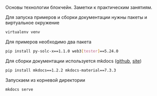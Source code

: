 Основы технологии блокчейн. Заметки к практическим занятиям.

Для запуска примеров и сборки документации нужны пакеты и виртуальное окружение

```bash
virtualenv venv
```

Для примеров необходимо два пакета

```bash
pip install py-solc-x==1.1.0 web3[tester]==5.24.0
```

Для сборки документации используется mkdocs ([github][github-mkdocs-url], [site][site-mkdocs-url])

```bash
pip install mkdocs==1.2.2 mkdocs-material==7.3.3
```

Запускаем из корневой директории

```bash
mkdocs serve
```

[github-mkdocs-url]: https://github.com/mkdocs/mkdocs/
[site-mkdocs-url]: https://www.mkdocs.org/
